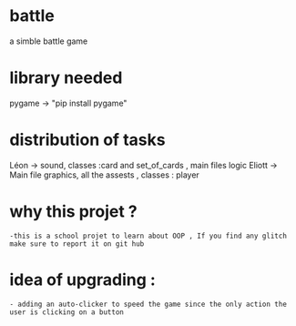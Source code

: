 # battle
a simble battle game

# library needed
pygame -> "pip install pygame"


# distribution of tasks
Léon -> sound, classes :card and set_of_cards , main files logic
Eliott -> Main file graphics, all the assests , classes : player

#   why this projet ?
    -this is a school projet to learn about OOP , If you find any glitch make sure to report it on git hub 

# idea of upgrading :
    - adding an auto-clicker to speed the game since the only action the user is clicking on a button